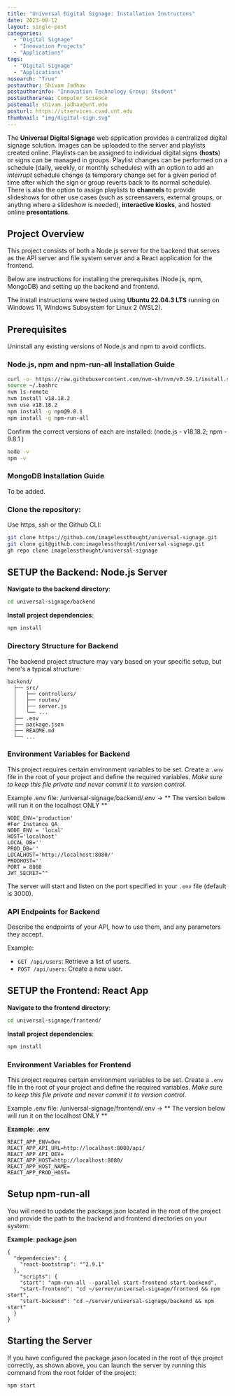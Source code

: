 ```yaml
---
title: "Universal Digital Signage: Installation Instructons"
date: 2023-08-12
layout: single-post
categories:
  - "Digital Signage"
  - "Innovation Projects"
  - "Applications"
tags: 
  - "Digital Signage"
  - "Applications"
nosearch: "True"
postauthor: Shivam Jadhav
postauthorinfo: "Innovation Technology Group: Student"
postauthorarea: Computer Science
postemail: shivam.jadhav@unt.edu
posturl: https://itservices.cvad.unt.edu
thumbnail: "img/digital-sign.svg"
---
```

The **Universal Digital Signage** web application provides a centralized digital signage solution. Images can be uploaded to the server and playlists created online.  Playlists can be assigned to individual digital signs (**hosts**) or signs can be managed in groups. Playlist changes can be performed on a schedule (daily, weekly, or monthly schedules) with an option to add an *interrupt* schedule change (a temporary change set for a given period of time after which the sign or group reverts back to its normal schedule).  There is also the option to assign playlists to **channels** to provide slideshows for other use cases (such as screensavers, external groups, or anythng where a slideshow is needed), **interactive kiosks**, and hosted online **presentations**.   
<!--more-->
## Project Overview

This project consists of both a Node.js server for the backend that serves as the API server and file system server and a React application for the frontend.  

Below are instructions for installing the prerequisites (Node.js, npm, MongoDB) and setting up the backend and frontend.

The install instructions were tested using **Ubuntu 22.04.3 LTS** running on Windows 11, Windows Subsystem for Linux 2 (WSL2).

## Prerequisites

Uninstall any existing versions of Node.js and npm to avoid conflicts.

### Node.js, npm and npm-run-all Installation Guide  

```sh
curl -o- https://raw.githubusercontent.com/nvm-sh/nvm/v0.39.1/install.sh | bash  
source ~/.bashrc
nvm ls-remote
nvm install v18.18.2
nvm use v18.18.2
npm install -g npm@9.8.1
npm install -g npm-run-all
```  

Confirm the correct versions of each are installed: (node.js - v18.18.2; npm - 9.8.1 )

```sh 
node -v 
npm -v
```  

### MongoDB Installation Guide

To be added.

### Clone the repository:

Use https, ssh or the Github CLI:

```sh
git clone https://github.com/imagelessthought/universal-signage.git
git clone git@github.com:imagelessthought/universal-signage.git
gh repo clone imagelessthought/universal-signage
```

## SETUP the Backend: Node.js Server

**Navigate to the backend directory**:

```sh
cd universal-signage/backend
```

**Install project dependencies**:

```sh
npm install
```

### Directory Structure for Backend

The backend project structure may vary based on your specific setup, but here's a typical structure:

```
backend/
  ├── src/
  │   ├── controllers/
  │   ├── routes/
  │   ├── server.js
  │   └── ...
  ├── .env
  ├── package.json
  ├── README.md
  └── ...
```
### Environment Variables for Backend
This project requires certain environment variables to be set. Create a `.env` file in the root of your project and define the required variables. *Make sure to keep this file private and never commit it to version control*. 

Example .env file: /universal-signage/backend/.env -> ** The version below will run it on the localhost ONLY **

```  
NODE_ENV='production'  
#For Instance QA  
NODE_ENV = 'local'  
HOST='localhost'  
LOCAL_DB=''  
PROD_DB=''  
LOCALHOST='http://localhost:8080/'  
PRODHOST=''  
PORT = 8080  
JWT_SECRET=""   
```

The server will start and listen on the port specified in your `.env` file (default is 3000).

### API Endpoints for Backend

Describe the endpoints of your API, how to use them, and any parameters they accept.

Example:

- `GET /api/users`: Retrieve a list of users.
- `POST /api/users`: Create a new user.

## SETUP the Frontend: React App

**Navigate to the frontend directory**:

```sh
cd universal-signage/frontend/
```

**Install project dependencies**:

```sh
npm install
```
### Environment Variables for Frontend

This project requires certain environment variables to be set. Create a `.env` file in the root of your project and define the required variables. *Make sure to keep this file private and never commit it to version control*. 

Example .env file: /universal-signage/frontend/.env -> ** The version below will run it on the localhost ONLY **

**Example: .env**

```  
REACT_APP_ENV=Dev  
REACT_APP_API_URL=http://localhost:8080/api/  
REACT_APP_API_DEV=  
REACT_APP_HOST=http://localhost:8080/  
REACT_APP_HOST_NAME=  
REACT_APP_PROD_HOST=
```  
## Setup npm-run-all

You will need to update the package.json located in the root of the project and provide the path to the backend and frontend directories on your system:

**Example: package.json**

```  
{
  "dependencies": {
    "react-bootstrap": "^2.9.1"
  },
    "scripts": {
    "start": "npm-run-all --parallel start-frontend start-backend",
    "start-frontend": "cd ~/server/universal-signage/frontend && npm start",
    "start-backend": "cd ~/server/universal-signage/backend && npm start"
  }
}
```  
## Starting the Server ##
If you have configured the package.jason located in the root of thje project correctly, as shown above, you can launch the server by running this command from the root folder of the project:

```sh
npm start
```  